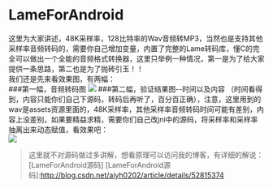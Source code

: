 # LameForAndroid
这里为大家讲述，48K采样率，128比特率的Wav音频转MP3，当然也是支持其他采样率音频转码的，需要你自己增加变量，内置了完整的Lame转码库，懂C的完全可以做出一个全能的音频格式转换器，这里只举例一种情况，第一是为了给大家提供一条思路，第二也是为了抛砖引玉！！<br>
我们还是先来看效果图，有两幅：<br>
###第一幅，音频转码图
<image src = "Lame.gif"/>
###第二幅，验证结果图--时间以及内容
（时间看得到，内容只能你们自己下源码，转码后再听了，百分百正确），注意，这里用到的wav是assets资源里面的，48K采样率，其他采样率音频转码时间可能有差别，内容上没差别，如果要精益求精，需要你们自己改jni中的源码，将采样率和采样率抽离出来动态赋值，看效果吧：<br>
<image src = "Lame1.gif"/>
>这里就不对源码做过多讲解，想看原理可以访问我的博客，有详细的解说：[LameForAndroid源码]
[LameForAndroid源码]:http://blog.csdn.net/aiyh0202/article/details/52815374
